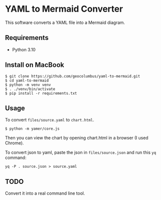 # YAML to Mermaid Converter

This software converts a YAML file into a Mermaid diagram.

## Requirements

* Python 3.10

## Install on MacBook

```
$ git clone https://github.com/geocolumbus/yaml-to-mermaid.git
$ cd yaml-to-mermaid
$ python -m venv venv
$ . ./venv/bin/activate
$ pip install -r requirements.txt
```

## Usage

To convert ```files/source.yaml``` to ```chart.html```.

```
$ python -m yamer/core.js
```

Then you can view the chart by opening chart.html in a browser (I used Chrome).

To convert json to yaml, paste the json in ```files/source.json``` and run this ```yq``` command: 

```
yq -P . source.json > source.yaml
```

## TODO

Convert it into a real command line tool.
